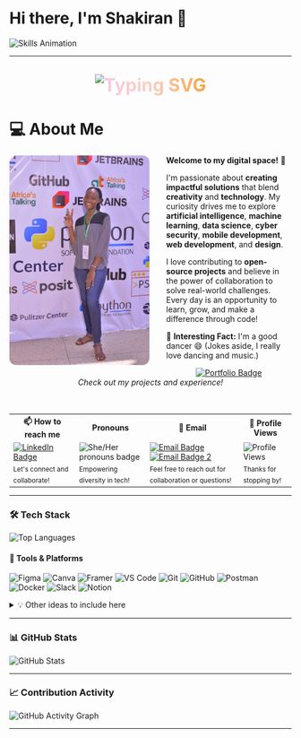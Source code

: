 # Hi there, I'm Shakiran 👋


  <img src="assets/kiran.png" alt="Skills Animation" width="1280"/>

---

<p align="center" style="font-size: 2.0rem; background: linear-gradient(90deg, #a18cd1 0%, #fbc2eb 25%, #fad0c4 50%, #f7971e 75%, #84fab0 100%); -webkit-background-clip: text; -webkit-text-fill-color: transparent; font-weight: bold;">
    <img src="https://readme-typing-svg.demolab.com?font=Fira+Code&size=24&pause=1000&color=A18CD1&center=true&vCenter=true&width=435&lines=Dev+Kiran;A+Software+Engineer;Web+Developer;AI+%7C+ML+Enthusiast;Open+Source+Contributor;Lifelong+Learner;Data+Scientist" alt="Typing SVG" />
</p>
   
# 💻 About Me

<div align="center">
<img align="left" src="assets/me.jpg" alt="Innovation Illustration" width="250" style="border-radius: 12px; margin-right: 30px; margin-bottom: 20px;" />

<div align="left">

**Welcome to my digital space!** 🚀

I'm passionate about **creating impactful solutions** that blend **creativity** and **technology**. My curiosity drives me to explore **artificial intelligence**, **machine learning**, **data science**, **cyber security**, **mobile development**, **web development**, and **design**.

I love contributing to **open-source projects** and believe in the power of collaboration to solve real-world challenges. Every day is an opportunity to learn, grow, and make a difference through code!

🌟 **Interesting Fact:** I'm a good dancer 😄 (Jokes aside, I really love dancing and music.)

<div align="center">
<a href="https://dev-kiran-portfolio.vercel.app/" target="_blank">
    <img src="https://img.shields.io/badge/-View%20My%20Portfolio-6a11cb?style=for-the-badge&logo=internet-explorer&logoColor=black" alt="Portfolio Badge"/>
</a>
<br>
<em>Check out my projects and experience!</em>
</div>

</div>
</div>
<br clear="left"/>
<br>

<table align="center">
    <tr>
        <th>📫 How to reach me</th>
        <th>Pronouns</th>
        <th>📧 Email</th>
        <th>👀 Profile Views</th>
    </tr>
    <tr>
        <td>
            <a href="https://www.linkedin.com/">
                <img src="https://img.shields.io/badge/-Connect_on_LinkedIn-0077B5?style=flat-square&logo=linkedin&logoColor=white" alt="LinkedIn Badge"/>
            </a>
            <br>
            <sub>Let's connect and collaborate!</sub>
        </td>
        <td>
            <img src="https://img.shields.io/badge/She%2FHer-ff69b4?style=flat-square" alt="She/Her pronouns badge"/>
            <br>
            <sub>Empowering diversity in tech!</sub>
        </td>
        <td>
            <a href="mailto:shakirannannyombi@gmail.com">
                <img src="https://img.shields.io/badge/-shakirannannyombi@gmail.com-D14836?style=flat-square&logo=gmail&logoColor=white" alt="Email Badge"/>
            </a>
            <br>
            <a href="mailto:devkiran256@gmail.com">
                <img src="https://img.shields.io/badge/-devkiran256@gmail.com-D14836?style=flat-square&logo=gmail&logoColor=white" alt="Email Badge 2"/>
            </a>
            <br>
            <sub>Feel free to reach out for collaboration or questions!</sub>
        </td>
        <td>
            <img src="https://komarev.com/ghpvc/?username=Shakiran-Nannyombi&color=blue" alt="Profile Views"/>
            <br>
            <sub>Thanks for stopping by!</sub>
        </td>
    </tr>
</table>

---

### 🛠️ Tech Stack

![Top Languages](https://github-readme-stats.vercel.app/api/top-langs/?username=Shakiran-Nannyombi&layout=compact&theme=radical)

#### 🚀 Tools & Platforms

<p align="left">
    <!-- Design Tools -->
    <img src="https://img.shields.io/badge/Figma-FF7262?style=for-the-badge&logo=figma&logoColor=white" alt="Figma"/>
    <img src="https://img.shields.io/badge/Canva-00C4CC?style=for-the-badge&logo=canva&logoColor=white" alt="Canva"/>
    <img src="https://img.shields.io/badge/Framer-0055FF?style=for-the-badge&logo=framer&logoColor=white" alt="Framer"/>
    <!-- Development Tools -->
    <img src="https://img.shields.io/badge/VS%20Code-007ACC?style=for-the-badge&logo=visualstudiocode&logoColor=white" alt="VS Code"/>
    <img src="https://img.shields.io/badge/Git-F05032?style=for-the-badge&logo=git&logoColor=white" alt="Git"/>
    <img src="https://img.shields.io/badge/GitHub-181717?style=for-the-badge&logo=github&logoColor=white" alt="GitHub"/>
    <img src="https://img.shields.io/badge/Postman-FF6C37?style=for-the-badge&logo=postman&logoColor=white" alt="Postman"/>
    <img src="https://img.shields.io/badge/Docker-2496ED?style=for-the-badge&logo=docker&logoColor=white" alt="Docker"/>
    <!-- Collaboration & Productivity -->
    <img src="https://img.shields.io/badge/Slack-4A154B?style=for-the-badge&logo=slack&logoColor=white" alt="Slack"/>
    <img src="https://img.shields.io/badge/Notion-000000?style=for-the-badge&logo=notion&logoColor=white" alt="Notion"/>
</p>

<details>
    <summary>💡 Other ideas to include here</summary>
    
- Frameworks (e.g., React, Django, Flutter, Node.js)
- Databases (e.g., MySQL)
- Cloud platforms (e.g., AWS, Azure, Google Cloud)
- CI/CD tools (e.g., GitHub Actions, Jenkins)
- Testing tools (e.g., Jest, Selenium)
- Operating systems (e.g., Linux, Windows)
- APIs and integrations
- Any other tools you use regularly!
</details>

---

### 📊 GitHub Stats

 <!-- Weekly Development Breakdown
[![wakatime](https://github-readme-stats.vercel.app/api/wakatime?username=Shakiran-Nannyombi&theme=radical)](https://wakatime.com/@Shakiran-Nannyombi) -->

![GitHub Stats](https://github-readme-stats.vercel.app/api?username=Shakiran-Nannyombi&show_icons=true&theme=radical)

---

### 📈 Contribution Activity

 <!-- 🤝 Open Source Contributions
- 🔥 [Project Name] - [Your contribution]
- ⭐ [Another Project] - [Your role/contribution]
- 📦 Created [Number] packages with [total downloads] -->

![GitHub Activity Graph](https://github-readme-activity-graph.vercel.app/graph?username=Shakiran-Nannyombi&theme=react-dark)

---

